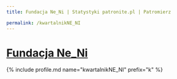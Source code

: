 ```yaml
---
title: Fundacja Ne_Ni | Statystyki patronite.pl | Patromierz

permalink: /kwartalnikNE_NI
---
```


# [Fundacja Ne_Ni](https://patronite.pl/kwartalnikNE_NI)

{% include profile.md name="kwartalnikNE_NI" prefix="k" %}
